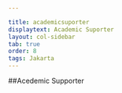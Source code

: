 ```yaml
---

title: academicsuporter
displaytext: Academic Suporter
layout: col-sidebar
tab: true
order: 8
tags: Jakarta
---
```



##Acedemic Supporter